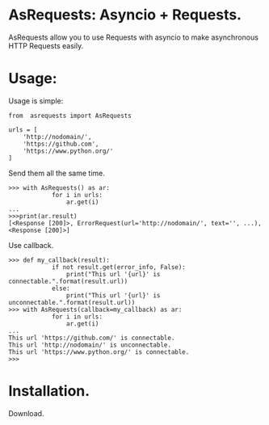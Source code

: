 # AsRequests: Asyncio + Requests.

AsRequests allow you to use Requests with asyncio to make asynchronous HTTP Requests easily.

# Usage:

Usage is simple:

```
from  asrequests import AsRequests

urls = [
    'http://nodomain/',
    'https://github.com',
    'https://www.python.org/'
]
```

Send them all the same time.

```
>>> with AsRequests() as ar:
            for i in urls:
                ar.get(i)
...
>>>print(ar.result)
[<Response [200]>, ErrorRequest(url='http://nodomain/', text='', ...), <Response [200]>]
```

Use callback.

```
>>> def my_callback(result):
            if not result.get(error_info, False):
                print("This url '{url}' is connectable.".format(result.url))
            else:
                print("This url '{url}' is unconnectable.".format(result.url))
>>> with AsRequests(callback=my_callback) as ar:
            for i in urls:
                ar.get(i)
...
This url 'https://github.com/' is connectable.
This url 'http://nodomain/' is unconnectable.
This url 'https://www.python.org/' is connectable.
>>>
```

Installation.
============
Download.